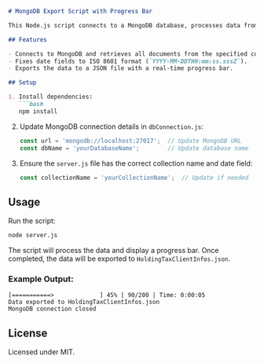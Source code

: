 ```md
# MongoDB Export Script with Progress Bar

This Node.js script connects to a MongoDB database, processes data from the `HoldingTaxClientInfos` collection to fix date formats, and exports the data as `HoldingTaxClientInfos.json`. A progress bar is displayed during the export.

## Features

- Connects to MongoDB and retrieves all documents from the specified collection.
- Fixes date fields to ISO 8601 format (`YYYY-MM-DDTHH:mm:ss.sssZ`).
- Exports the data to a JSON file with a real-time progress bar.

## Setup

1. Install dependencies:
   ```bash
   npm install
   ```

2. Update MongoDB connection details in `dbConnection.js`:
   ```js
   const url = 'mongodb://localhost:27017';  // Update MongoDB URL
   const dbName = 'yourDatabaseName';        // Update database name
   ```

3. Ensure the `server.js` file has the correct collection name and date field:
   ```js
   const collectionName = 'yourCollectionName';  // Update if needed
   ```

## Usage

Run the script:
```bash
node server.js
```

The script will process the data and display a progress bar. Once completed, the data will be exported to `HoldingTaxClientInfos.json`.

### Example Output:
```
[===========>             ] 45% | 90/200 | Time: 0:00:05
Data exported to HoldingTaxClientInfos.json
MongoDB connection closed
```

## License

Licensed under MIT.

